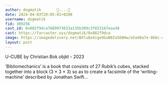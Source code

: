 ```yaml
---
author: dogmatik       🎩....🔵
date: 2024-04-03T20:05:01+0200
username: dogmatik
fid: 309256
cast_id: 0x882f9dca7689973633a135b309c3f653167eaa38
cast: https://farcaster.xyz/dogmatik/0x882f9dca
image: https://imagedelivery.net/BXluQx4ige9GuW0Ia56BHw/e5a98a7e-0b6c-4341-5410-21329aac3b00/original
layout: post
---
```


U-CUBE
by Christian Bok
objkt - 2023

‘Bibliomechanics’ is a book that consists of 27 Rubik’s cubes, stacked together into a block (3 × 3 × 3) so as to create a facsimile of the ‘writing-machine’ described by Jonathan Swift...

<img src='https://imagedelivery.net/BXluQx4ige9GuW0Ia56BHw/e5a98a7e-0b6c-4341-5410-21329aac3b00/original' alt='' referrerpolicy='no-referrer'/>
